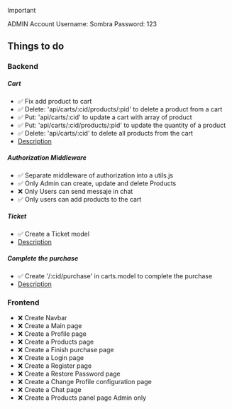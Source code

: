 > [!IMPORTANT]
> ADMIN Account Username: Sombra Password: 123

## Things to do

### Backend

##### Cart

- ✅ Fix add product to cart
- ✅ Delete: 'api/carts/:cid/products/:pid' to delete a product from a cart
- ✅ Put: 'api/carts/:cid' to update a cart with array of product
- ✅ Put: 'api/carts/:cid/products/:pid' to update the quantity of a product
- ✅ Delete: 'api/carts/:cid' to delete all products from the cart
- [Description](https://docs.google.com/presentation/d/1WD5avt6wb6PK21igJ4e1Lp5falWfsSxfj0bn6AckUQ0/edit#slide=id.g155a4ff4588_0_970)

##### Authorization Middleware

- ✅ Separate middleware of authorization into a utils.js
- ✅ Only Admin can create, update and delete Products
- ❌ Only Users can send messaje in chat
- ✅ Only users can add products to the cart

##### Ticket

- ✅ Create a Ticket model
- [Description](https://docs.google.com/presentation/d/19cqF31ZyOaQ2kEX767So1czoLkIO3NxCwnBQby4yflk/edit#slide=id.g14dcab22084_0_174)

##### Complete the purchase

- ✅ Create '/:cid/purchase' in carts.model to complete the purchase
- [Description](https://docs.google.com/presentation/d/19cqF31ZyOaQ2kEX767So1czoLkIO3NxCwnBQby4yflk/edit#slide=id.g14dcab22084_0_186)

### Frontend

- ❌ Create Navbar
- ❌ Create a Main page
- ❌ Create a Profile page
- ❌ Create a Products page
- ❌ Create a Finish purchase page
- ❌ Create a Login page
- ❌ Create a Register page
- ❌ Create a Restore Password page
- ❌ Create a Change Profile configuration page
- ❌ Create a Chat page
- ❌ Create a Products panel page Admin only
